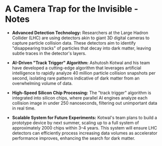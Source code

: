 # A Camera Trap for the Invisible - Notes
- **Advanced Detection Technology:** Researchers at the Large Hadron Collider (LHC) are using detectors akin to giant 3D digital cameras to capture particle collision data. These detectors aim to identify "disappearing tracks" of particles that decay into dark matter, leaving subtle traces in the detector's layers.

- **AI-Driven "Track Trigger" Algorithm:** Ashutosh Kotwal and his team have developed a cutting-edge algorithm that leverages artificial intelligence to rapidly analyze 40 million particle collision snapshots per second, isolating rare patterns indicative of dark matter from an overwhelming volume of data.

- **High-Speed Silicon Chip Processing:** The "track trigger" algorithm is integrated into silicon chips, where parallel AI engines analyze each collision image in under 250 nanoseconds, filtering out unimportant data in real time.

- **Scalable System for Future Experiments:** Kotwal's team plans to build a prototype device by next summer, scaling up to a full system of approximately 2000 chips within 3–4 years. This system will ensure LHC detectors can efficiently process increasing data volumes as accelerator performance improves, enhancing the search for dark matter.
